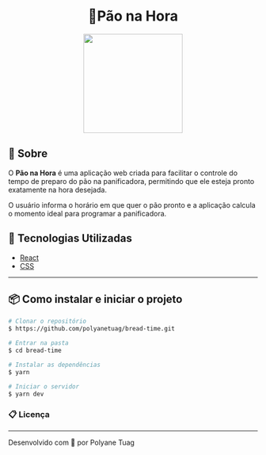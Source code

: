 <h1 align="center">
    🍞Pão na Hora
</h1>


<div align="center">
    <img align="center" width='200' src=>
   

</div>


## 📝 Sobre
O **Pão na Hora** é uma aplicação web criada para facilitar o controle do tempo de preparo do pão na panificadora, permitindo que ele esteja pronto exatamente na hora desejada.

O usuário informa o horário em que quer o pão pronto e a aplicação calcula o momento ideal para programar a panificadora.


## 🚀 Tecnologias Utilizadas
- [React](https://react.dev/)
- [CSS](https://developer.mozilla.org/pt-BR/docs/Web/CSS)

---
## 📦 Como instalar e iniciar o projeto

```bash
# Clonar o repositório
$ https://github.com/polyanetuag/bread-time.git

# Entrar na pasta
$ cd bread-time

# Instalar as dependências
$ yarn 

# Iniciar o servidor
$ yarn dev

```

### 📋 Licença




---
Desenvolvido com 💜 por Polyane Tuag
